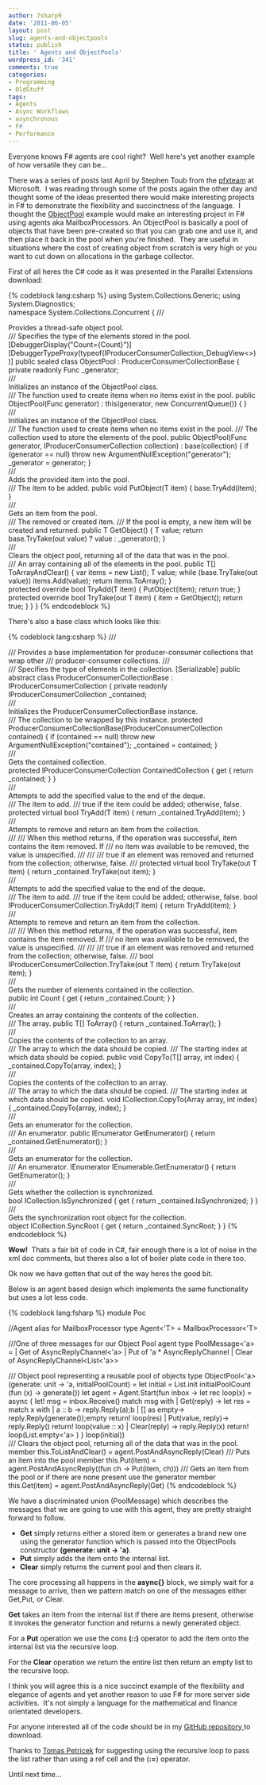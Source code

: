 ```yaml
---
author: 7sharp9
date: '2011-06-05'
layout: post
slug: agents-and-objectpools
status: publish
title: ' Agents and ObjectPools'
wordpress_id: '341'
comments: true
categories:
- Programming
- OldStuff
tags:
- Agents
- Async Workflows
- asynchronous
- F#
- Performance
---
```


Everyone knows F# agents are cool right?  Well here's yet another example of how versatile they can be...

There was a series of posts last April by Stephen Toub from the [pfxteam](http://blogs.msdn.com/b/pfxteam/) at Microsoft.  I was reading
through some of the posts again the other day and thought some of the ideas presented there would make interesting projects in F# to demonstrate the
flexibility and succinctness of the language.  I thought the [ObjectPool](http://blogs.msdn.com/b/pfxteam/archive/2010/04/13/9990427.aspx)
example would make an interesting project in F# using agents aka MailboxProcessors.  An ObjectPool is basically a pool of objects that have been
pre-created so that you can grab one and use it, and then place it back in the pool when you're finished.  They are useful in situations where the cost of
creating object from scratch is very high or you want to cut down on allocations in the garbage collector.<!-- more -->

First of all heres the C# code as it was presented in the Parallel Extensions download:

{% codeblock lang:csharp %}
using System.Collections.Generic;
using System.Diagnostics;  
namespace System.Collections.Concurrent
{
  /// <summary>Provides a thread-safe object pool.</summary>
  /// <typeparam name="T">Specifies the type of the elements stored in the pool.</typeparam>
  [DebuggerDisplay("Count={Count}")]
  [DebuggerTypeProxy(typeof(IProducerConsumerCollection_DebugView<>))]
  public sealed class ObjectPool<T> : ProducerConsumerCollectionBase<T>
  {
    private readonly Func<T> _generator;  
    /// <summary>Initializes an instance of the ObjectPool class.</summary>
    /// <param name="generator">The function used to create items when no items exist in the pool.</param>
    public ObjectPool(Func<T> generator) : this(generator, new ConcurrentQueue<T>()) { }  
    /// <summary>Initializes an instance of the ObjectPool class.</summary>
    /// <param name="generator">The function used to create items when no items exist in the pool.</param>
    /// <param name="collection">The collection used to store the elements of the pool.</param>
    public ObjectPool(Func<T> generator, IProducerConsumerCollection<T> collection)
      : base(collection)
    {
      if (generator == null) throw new ArgumentNullException("generator");
      _generator = generator;
    }  
    /// <summary>Adds the provided item into the pool.</summary>
    /// <param name="item">The item to be added.</param>
    public void PutObject(T item) { base.TryAdd(item); }  
    /// <summary>Gets an item from the pool.</summary>
    /// <returns>The removed or created item.</returns>
    /// <remarks>If the pool is empty, a new item will be created and returned.</remarks>
    public T GetObject()
    {
      T value;
      return base.TryTake(out value) ? value : _generator();
    }  
    /// <summary>Clears the object pool, returning all of the data that was in the pool.</summary>
    /// <returns>An array containing all of the elements in the pool.</returns>
    public T[] ToArrayAndClear()
    {
      var items = new List<T>();
      T value;
      while (base.TryTake(out value)) items.Add(value);
      return items.ToArray();
    }  
    protected override bool TryAdd(T item)
    {
      PutObject(item);
      return true;
    }  
    protected override bool TryTake(out T item)
    {
      item = GetObject();
      return true;
    }
  }
}
{% endcodeblock %}

There's also a base class which looks like this:

{% codeblock lang:csharp %}
/// <summary>
/// Provides a base implementation for producer-consumer collections that wrap other
/// producer-consumer collections.
/// </summary>
/// <typeparam name="T">Specifies the type of elements in the collection.</typeparam>
[Serializable]
public abstract class ProducerConsumerCollectionBase<T> : IProducerConsumerCollection<T>
{
private readonly IProducerConsumerCollection<T> _contained;  
/// <summary>Initializes the ProducerConsumerCollectionBase instance.</summary>
/// <param name="contained">The collection to be wrapped by this instance.</param>
protected ProducerConsumerCollectionBase(IProducerConsumerCollection<T> contained)
{
  if (contained == null) throw new ArgumentNullException("contained");
  _contained = contained;
}  
/// <summary>Gets the contained collection.</summary>
protected IProducerConsumerCollection<T> ContainedCollection { get { return _contained; } }  
/// <summary>Attempts to add the specified value to the end of the deque.</summary>
/// <param name="item">The item to add.</param>
/// <returns>true if the item could be added; otherwise, false.</returns>
protected virtual bool TryAdd(T item) { return _contained.TryAdd(item); }  
/// <summary>Attempts to remove and return an item from the collection.</summary>
/// <param name="item">
/// When this method returns, if the operation was successful, item contains the item removed. If
/// no item was available to be removed, the value is unspecified.
/// </param>
/// <returns>
/// true if an element was removed and returned from the collection; otherwise, false.
/// </returns>
protected virtual bool TryTake(out T item) { return _contained.TryTake(out item); }  
/// <summary>Attempts to add the specified value to the end of the deque.</summary>
/// <param name="item">The item to add.</param>
/// <returns>true if the item could be added; otherwise, false.</returns>
bool IProducerConsumerCollection<T>.TryAdd(T item) { return TryAdd(item); }  
/// <summary>Attempts to remove and return an item from the collection.</summary>
/// <param name="item">
/// When this method returns, if the operation was successful, item contains the item removed. If
/// no item was available to be removed, the value is unspecified.
/// </param>
/// <returns>
/// true if an element was removed and returned from the collection; otherwise, false.
/// </returns>
bool IProducerConsumerCollection<T>.TryTake(out T item) { return TryTake(out item); }  
/// <summary>Gets the number of elements contained in the collection.</summary>
public int Count { get { return _contained.Count; } }  
/// <summary>Creates an array containing the contents of the collection.</summary>
/// <returns>The array.</returns>
public T[] ToArray() { return _contained.ToArray(); }  
/// <summary>Copies the contents of the collection to an array.</summary>
/// <param name="array">The array to which the data should be copied.</param>
/// <param name="index">The starting index at which data should be copied.</param>
public void CopyTo(T[] array, int index) { _contained.CopyTo(array, index); }  
/// <summary>Copies the contents of the collection to an array.</summary>
/// <param name="array">The array to which the data should be copied.</param>
/// <param name="index">The starting index at which data should be copied.</param>
void ICollection.CopyTo(Array array, int index) { _contained.CopyTo(array, index); }  
/// <summary>Gets an enumerator for the collection.</summary>
/// <returns>An enumerator.</returns>
public IEnumerator<T> GetEnumerator() { return _contained.GetEnumerator(); }  
/// <summary>Gets an enumerator for the collection.</summary>
/// <returns>An enumerator.</returns>
IEnumerator IEnumerable.GetEnumerator() { return GetEnumerator(); }  
/// <summary>Gets whether the collection is synchronized.</summary>
bool ICollection.IsSynchronized { get { return _contained.IsSynchronized; } }  
/// <summary>Gets the synchronization root object for the collection.</summary>
object ICollection.SyncRoot { get { return _contained.SyncRoot; } }
{% endcodeblock %}

**Wow!**  Thats a fair bit of code in C#, fair enough there is a lot of noise in the xml doc comments, but theres also a lot of boiler plate code in there too.

Ok now we have gotten that out of the way heres the good bit.  

Below is an agent based design which implements the same functionality but uses a lot less code.
    
{% codeblock lang:fsharp %}
module Poc

//Agent alias for MailboxProcessor
type Agent<'T> = MailboxProcessor<'T>
 
///One of three messages for our Object Pool agent
type PoolMessage<'a> =
  | Get of AsyncReplyChannel<'a>
  | Put of 'a * AsyncReplyChannel<unit>
  | Clear of AsyncReplyChannel<List<'a>>
 
/// Object pool representing a reusable pool of objects
type ObjectPool<'a>(generate: unit -> 'a, initialPoolCount) =
  let initial = List.init initialPoolCount (fun (x) -> generate())
  let agent = Agent.Start(fun inbox ->
    let rec loop(x) = async {
      let! msg = inbox.Receive()
      match msg with
      | Get(reply) ->
        let res = match x with
              | a :: b ->
                reply.Reply(a);b
              | [] as empty->
                reply.Reply(generate());empty
        return! loop(res)
      | Put(value, reply)->
        reply.Reply()
        return! loop(value :: x)
      | Clear(reply) ->
        reply.Reply(x)
        return! loop(List.empty<'a> )
    }
    loop(initial))  
  /// Clears the object pool, returning all of the data that was in the pool.
  member this.ToListAndClear() =
    agent.PostAndAsyncReply(Clear)
  /// Puts an item into the pool
  member this.Put(item) =
    agent.PostAndAsyncReply((fun ch -> Put(item, ch)))
  /// Gets an item from the pool or if there are none present use the generator
  member this.Get(item) =
    agent.PostAndAsyncReply(Get)
{% endcodeblock  %}

We have a discriminated union (PoolMessage) which describes the messages that we are going to use with this agent, they are pretty straight forward to follow.  

* **Get** simply returns either a stored item or generates a brand new one using the generator function which is passed into the ObjectPools constructor **(generate: unit -> 'a)**.  
* **Put** simply adds the item onto the internal list.  
* **Clear** simply returns the current pool and then clears it.

The core processing all happens in the **async{}** block, we simply wait for a message to arrive, then we pattern match on one of the messages either Get,Put, or Clear.

**Get** takes an item from the internal list if there are items present, otherwise it invokes the generator function and returns a newly generated object.  

For a **Put** operation we use the cons **(::)** operator to add the item onto the internal list via the recursive loop.

For the **Clear** operation we return the entire list then return an empty list to the recursive loop.

I think you will agree this is a nice succinct example of the flexibility and elegance of agents and yet another reason to use F# for more server side
activities.  It's not simply a language for the mathematical and finance orientated developers.

For anyone interested all of the code should be in my [GitHub repository ](http://bit.ly/mDQyfH )to download.

Thanks to [Tomas Petricek](http://tomasp.net/) for suggesting using the recursive loop to pass the list rather than using a ref cell and the (**:=**) operator.

Until next time...